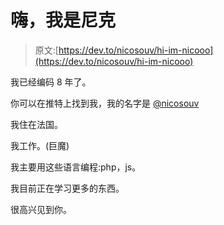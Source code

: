 # 嗨，我是尼克

> 原文:[https://dev.to/nicosouv/hi-im-nicooo](https://dev.to/nicosouv/hi-im-nicooo)

我已经编码 8 年了。

你可以在推特上找到我，我的名字是 [@nicosouv](https://twitter.com/nicosouv)

我住在法国。

我工作。(巨魔)

我主要用这些语言编程:php，js。

我目前正在学习更多的东西。

很高兴见到你。